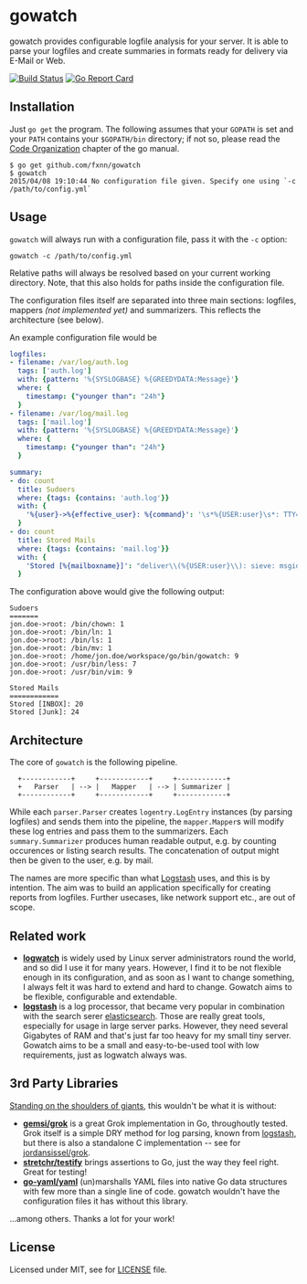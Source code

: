 # gowatch

gowatch provides configurable logfile analysis for your server. It is able to parse your logfiles and create summaries in formats ready for delivery via E-Mail or Web.

[![Build Status](https://travis-ci.org/fxnn/gowatch.svg)](https://travis-ci.org/fxnn/gowatch)
[![Go Report Card](http://goreportcard.com/badge/fxnn/gowatch)](http:/goreportcard.com/report/fxnn/gowatch)

## Installation

Just `go get` the program.
The following assumes that your `GOPATH` is set and your `PATH` contains your `$GOPATH/bin` directory;
if not so, please read the [Code Organization](https://golang.org/doc/code.html#Organization) chapter of the go manual.

```
$ go get github.com/fxnn/gowatch
$ gowatch
2015/04/08 19:10:44 No configuration file given. Specify one using `-c /path/to/config.yml`
```

## Usage

`gowatch` will always run with a configuration file, pass it with the `-c` option:

```
gowatch -c /path/to/config.yml
```

Relative paths will always be resolved based on your current working directory. Note, that this also holds for paths inside the configuration file.

The configuration files itself are separated into three main sections: logfiles, mappers *(not implemented yet)* and summarizers. This reflects the architecture (see below).

An example configuration file would be

```yaml
logfiles:
- filename: /var/log/auth.log
  tags: ['auth.log']
  with: {pattern: '%{SYSLOGBASE} %{GREEDYDATA:Message}'}
  where: {
    timestamp: {"younger than": "24h"}
  }
- filename: /var/log/mail.log
  tags: ['mail.log']
  with: {pattern: '%{SYSLOGBASE} %{GREEDYDATA:Message}'}
  where: {
    timestamp: {"younger than": "24h"}
  }

summary:
- do: count
  title: Sudoers
  where: {tags: {contains: 'auth.log'}}
  with: {
    '%{user}->%{effective_user}: %{command}': '\s*%{USER:user}\s*: TTY=%{DATA} ; PWD=%{PATH} ; USER=%{USER:effective_user} ; COMMAND=%{PATH:command}(: %{GREEDYDATA:arguments})?'
  }
- do: count
  title: Stored Mails
  where: {tags: {contains: 'mail.log'}}
  with: {
    'Stored [%{mailboxname}]': "deliver\\(%{USER:user}\\): sieve: msgid=<%{DATA}>: stored mail into mailbox '%{DATA:mailboxname}'",
  }
```

The configuration above would give the following output:

```
Sudoers
=======
jon.doe->root: /bin/chown: 1
jon.doe->root: /bin/ln: 1
jon.doe->root: /bin/ls: 1
jon.doe->root: /bin/mv: 1
jon.doe->root: /home/jon.doe/workspace/go/bin/gowatch: 9
jon.doe->root: /usr/bin/less: 7
jon.doe->root: /usr/bin/vim: 9

Stored Mails
============
Stored [INBOX]: 20
Stored [Junk]: 24
```


## Architecture

The core of `gowatch` is the following pipeline.

```
  +------------+     +------------+     +------------+
  +   Parser   | --> |   Mapper   | --> | Summarizer |
  +------------+     +------------+     +------------+
```

While each `parser.Parser` creates `logentry.LogEntry` instances (by parsing logfiles) and sends them into the pipeline, the `mapper.Mapper`s will modify these log entries and pass them to the summarizers. Each `summary.Summarizer` produces human readable output, e.g. by counting occurences or listing search results. The concatenation of output might then be given to the user, e.g. by mail.

The names are more specific than what [Logstash](http://logstash.net) uses, and this is by intention. The aim was to build an application specifically for creating reports from logfiles. Further usecases, like network support etc., are out of scope.


## Related work

* **[logwatch](http://logwatch.sourceforge.net)** is widely used by Linux server administrators round the world, and so
  did I use it for many years. However, I find it to be not flexible enough in its configuration, and as soon as I want
  to change something, I always felt it was hard to extend and hard to change. Gowatch aims to be flexible, configurable
  and extendable.
* **[logstash](http://logstash.net)** is a log processor, that became very popular in combination with the search serer
  [elasticsearch](http://www.elasticsearch.org). Those are really great tools, especially for usage in large server
  parks. However, they need several Gigabytes of RAM and that's just far too heavy for my small tiny server. Gowatch
  aims to be a small and easy-to-be-used tool with low requirements, just as logwatch always was.

## 3rd Party Libraries

[Standing on the shoulders of giants](http://en.wikipedia.org/wiki/Standing_on_the_shoulders_of_giants), this wouldn't
be what it is without:

* **[gemsi/grok](http://github.com/gemsi/grok)** is a great Grok implementation in Go, throughoutly tested.
  Grok itself is a simple DRY method for log parsing, known from
  [logstash](http://logstash.net/docs/latest/filters/grok), but there is also a standalone C implementation -- see for
  [jordansissel/grok](https://github.com/jordansissel/grok).
* **[stretchr/testify](http://github.com/stretchr/testify)** brings assertions to Go, just the way they feel right.
  Great for testing!
* **[go-yaml/yaml](https://github.com/go-yaml/yaml)** (un)marshalls YAML files into native Go data structures with few
  more than a single line of code. gowatch wouldn't have the configuration files it has without this library.

...among others. Thanks a lot for your work!

## License

Licensed under MIT, see for [LICENSE](LICENSE) file.
